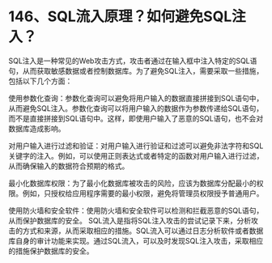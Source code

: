 # 146、SQL流入原理？如何避免SQL注入？

SQL注入是一种常见的Web攻击方式，攻击者通过在输入框中注入特定的SQL语句，从而获取敏感数据或者控制数据库。为了避免SQL注入，需要采取一些措施，包括以下几个方面：


使用参数化查询：参数化查询可以避免将用户输入的数据直接拼接到SQL语句中，从而避免SQL注入。参数化查询可以将用户输入的数据作为参数传递给SQL语句，而不是直接拼接到SQL语句中。这样，即使用户输入了恶意的SQL语句，也不会对数据库造成影响。

对用户输入进行过滤和验证：对用户输入进行验证和过滤可以避免非法字符和SQL关键字的注入。例如，可以使用正则表达式或者特定的函数对用户输入进行过滤，从而确保输入的数据符合预期的格式。

最小化数据库权限：为了最小化数据库被攻击的风险，应该为数据库分配最小的权限。例如，只授权给应用程序需要的最小权限，避免将管理员权限授予普通用户。

使用防火墙和安全软件：使用防火墙和安全软件可以检测和拦截恶意的SQL语句，从而保护数据库的安全。
SQL流入是指将SQL注入攻击的尝试记录下来，分析攻击的方式和来源，从而采取相应的措施。SQL流入可以通过日志分析软件或者数据库自身的审计功能来实现。通过SQL流入，可以及时发现SQL注入攻击，采取相应的措施保护数据库的安全。